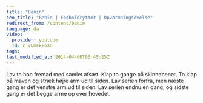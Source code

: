 ```yaml
---
title: "Benin"
seo_title: "Benin | Fodboldrytmer | Opvarmningsøvelse"
redirect_from: /content/benin
language: da
video:
  provider: youtube
  id: c_vUmFkFoXo
tags:
last_modified_at: 2014-04-08T06:45:25Z
---
```


Lav to hop fremad med samlet afsæt. Klap to gange på skinnebenet. To klap
på maven og stræk højre arm ud til siden. Lav serien forfra, men næste gang er det
venstre arm ud til siden. Lav serien endnu en gang, og sidste gang er det begge arme
op over hovedet.
